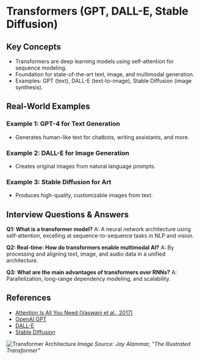 # Transformers (GPT, DALL-E, Stable Diffusion)

## Key Concepts
- Transformers are deep learning models using self-attention for sequence modeling.
- Foundation for state-of-the-art text, image, and multimodal generation.
- Examples: GPT (text), DALL-E (text-to-image), Stable Diffusion (image synthesis).

## Real-World Examples

### Example 1: GPT-4 for Text Generation
- Generates human-like text for chatbots, writing assistants, and more.

### Example 2: DALL-E for Image Generation
- Creates original images from natural language prompts.

### Example 3: Stable Diffusion for Art
- Produces high-quality, customizable images from text.

## Interview Questions & Answers

**Q1: What is a transformer model?**
A: A neural network architecture using self-attention, excelling at sequence-to-sequence tasks in NLP and vision.

**Q2: Real-time: How do transformers enable multimodal AI?**
A: By processing and aligning text, image, and audio data in a unified architecture.

**Q3: What are the main advantages of transformers over RNNs?**
A: Parallelization, long-range dependency modeling, and scalability.

## References
- [Attention Is All You Need (Vaswani et al., 2017)](https://arxiv.org/abs/1706.03762)
- [OpenAI GPT](https://openai.com/research/publications)
- [DALL-E](https://openai.com/research/publications/dall-e)
- [Stable Diffusion](https://stability.ai/blog/stable-diffusion-public-release)

![Transformer Architecture](https://jalammar.github.io/images/t/transformer_architecture.png)
*Image Source: Jay Alammar, "The Illustrated Transformer"*
